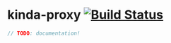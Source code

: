 # kinda-proxy [![Build Status](https://travis-ci.org/kinda/kinda-proxy.svg?branch=master)](https://travis-ci.org/kinda/kinda-proxy)

```js
// TODO: documentation!
```
